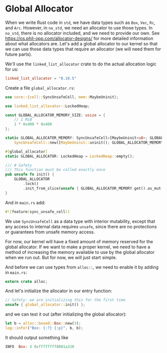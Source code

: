 # Global Allocator
When we write Rust code in `std`, we have data types such as `Box`, `Vec`, `Rc`, and `Arc`. However, in `no_std`, we need an allocator to use those types. In `no_std`, there is no allocator included, and we need to provide our own. See https://os.phil-opp.com/allocator-designs/ for more detailed information about what allocators are. Let's add a global allocator to our kernel so that we can use those data types that require an allocator (we will need them for future parts). 

We'll use the `linked_list_allocator` crate to do the actual allocation logic for us:
```toml
linked_list_allocator = "0.10.5"
```
Create a file `global_allocator.rs`:
```rs
use core::{cell::SyncUnsafeCell, mem::MaybeUninit};

use linked_list_allocator::LockedHeap;

const GLOBAL_ALLOCATOR_MEMORY_SIZE: usize = {
    // 1 MiB
    1 * 0x400 * 0x400
};

static GLOBAL_ALLOCATOR_MEMORY: SyncUnsafeCell<[MaybeUninit<u8>; GLOBAL_ALLOCATOR_MEMORY_SIZE]> =
    SyncUnsafeCell::new([MaybeUninit::uninit(); GLOBAL_ALLOCATOR_MEMORY_SIZE]);

#[global_allocator]
static GLOBAL_ALLOCATOR: LockedHeap = LockedHeap::empty();

/// # Safety
/// This function must be called exactly once
pub unsafe fn init() {
    GLOBAL_ALLOCATOR
        .lock()
        .init_from_slice(unsafe { GLOBAL_ALLOCATOR_MEMORY.get().as_mut().unwrap() });
}
```
And in `main.rs` add:
```rs
#![feature(sync_unsafe_cell)]
```
We use `SyncUnsafeCell` as a data type with interior mutability, except that any access to internal data requires `unsafe`, since there are no protections or guarantees from unsafe memory access.

For now, our kernel will have a fixed amount of memory reserved for the global allocator. If we want to make a proper kernel, we need to have a method of increasing the memory available to use by the global allocator when we run out. But for now, we will just start simple.

And before we can use types from `alloc::`, we need to enable it by adding in `main.rs`:
```rs
extern crate alloc;
```
And let's initialize the allocator in our entry function:
```rs
// Safety: we are initializing this for the first time
unsafe { global_allocator::init() };
```
and we can test it out (after initializing the global allocator):
```rs
let b = alloc::boxed::Box::new(3);
log::info!("Box: {:?} {:p}", b, b);
```
It should output something like
```rs
INFO  Box: 3 0xffffffff8001a320
```
